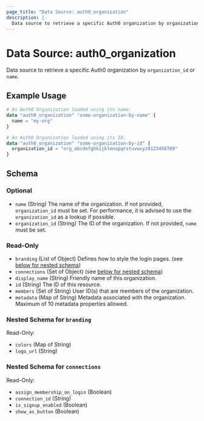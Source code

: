 ```yaml
---
page_title: "Data Source: auth0_organization"
description: |-
  Data source to retrieve a specific Auth0 organization by organization_id or name.
---
```


# Data Source: auth0_organization

Data source to retrieve a specific Auth0 organization by `organization_id` or `name`.

## Example Usage

```terraform
# An Auth0 Organization loaded using its name.
data "auth0_organization" "some-organization-by-name" {
  name = "my-org"
}

# An Auth0 Organization loaded using its ID.
data "auth0_organization" "some-organization-by-id" {
  organization_id = "org_abcdefghkijklmnopqrstuvwxyz0123456789"
}
```

<!-- schema generated by tfplugindocs -->
## Schema

### Optional

- `name` (String) The name of the organization. If not provided, `organization_id` must be set. For performance, it is advised to use the `organization_id` as a lookup if possible.
- `organization_id` (String) The ID of the organization. If not provided, `name` must be set.

### Read-Only

- `branding` (List of Object) Defines how to style the login pages. (see [below for nested schema](#nestedatt--branding))
- `connections` (Set of Object) (see [below for nested schema](#nestedatt--connections))
- `display_name` (String) Friendly name of this organization.
- `id` (String) The ID of this resource.
- `members` (Set of String) User ID(s) that are members of the organization.
- `metadata` (Map of String) Metadata associated with the organization. Maximum of 10 metadata properties allowed.

<a id="nestedatt--branding"></a>
### Nested Schema for `branding`

Read-Only:

- `colors` (Map of String)
- `logo_url` (String)


<a id="nestedatt--connections"></a>
### Nested Schema for `connections`

Read-Only:

- `assign_membership_on_login` (Boolean)
- `connection_id` (String)
- `is_signup_enabled` (Boolean)
- `show_as_button` (Boolean)


